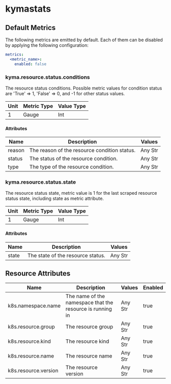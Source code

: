 [comment]: <> (Code generated by mdatagen. DO NOT EDIT.)

# kymastats

## Default Metrics

The following metrics are emitted by default. Each of them can be disabled by applying the following configuration:

```yaml
metrics:
  <metric_name>:
    enabled: false
```

### kyma.resource.status.conditions

The resource status conditions. Possible metric values for condition status are 'True' => 1, 'False' => 0, and -1 for other status values.

| Unit | Metric Type | Value Type |
| ---- | ----------- | ---------- |
| 1 | Gauge | Int |

#### Attributes

| Name | Description | Values |
| ---- | ----------- | ------ |
| reason | The reason of the resource condition status. | Any Str |
| status | The status of the resource condition. | Any Str |
| type | The type of the resource condition. | Any Str |

### kyma.resource.status.state

The resource status state, metric value is 1 for the last scraped resource status state, including state as metric attribute.

| Unit | Metric Type | Value Type |
| ---- | ----------- | ---------- |
| 1 | Gauge | Int |

#### Attributes

| Name | Description | Values |
| ---- | ----------- | ------ |
| state | The state of the resource status. | Any Str |

## Resource Attributes

| Name | Description | Values | Enabled |
| ---- | ----------- | ------ | ------- |
| k8s.namespace.name | The name of the namespace that the resource is running in | Any Str | true |
| k8s.resource.group | The resource group | Any Str | true |
| k8s.resource.kind | The resource kind | Any Str | true |
| k8s.resource.name | The resource name | Any Str | true |
| k8s.resource.version | The resource version | Any Str | true |
